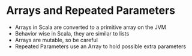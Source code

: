 # Arrays and Repeated Parameters

- Arrays in Scala are converted to a primitive array on the JVM
- Behavior wise in Scala, they are similar to lists
- Arrays are mutable, so be careful
- Repeated Parameters use an Array to hold possible extra parameters
